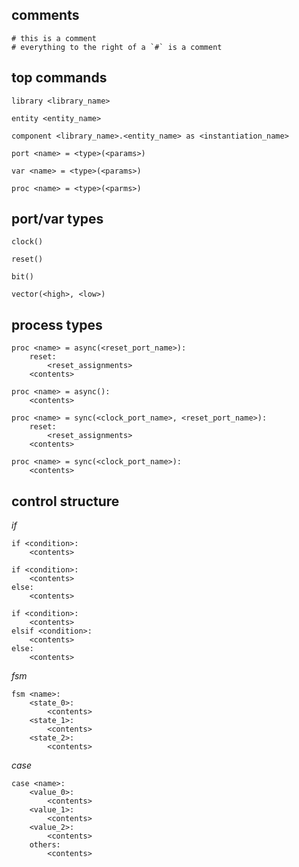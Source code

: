 
## comments

    # this is a comment
    # everything to the right of a `#` is a comment

## top commands

    library <library_name>

    entity <entity_name>

    component <library_name>.<entity_name> as <instantiation_name>

    port <name> = <type>(<params>)

    var <name> = <type>(<params>)

    proc <name> = <type>(<parms>)


## port/var types

    clock()

    reset()

    bit()

    vector(<high>, <low>)

## process types

    proc <name> = async(<reset_port_name>):
        reset:
            <reset_assignments>
        <contents>

    proc <name> = async():
        <contents>

    proc <name> = sync(<clock_port_name>, <reset_port_name>):
        reset:
            <reset_assignments>
        <contents>

    proc <name> = sync(<clock_port_name>):
        <contents>

## control structure

*if*

    if <condition>:
        <contents>

    if <condition>:
        <contents>
    else:
        <contents>

    if <condition>:
        <contents>
    elsif <condition>:
        <contents>
    else:
        <contents>

*fsm*

    fsm <name>:
        <state_0>:
            <contents>
        <state_1>:
            <contents>
        <state_2>:
            <contents>

*case*

    case <name>:
        <value_0>:
            <contents>
        <value_1>:
            <contents>
        <value_2>:
            <contents>
        others:
            <contents>